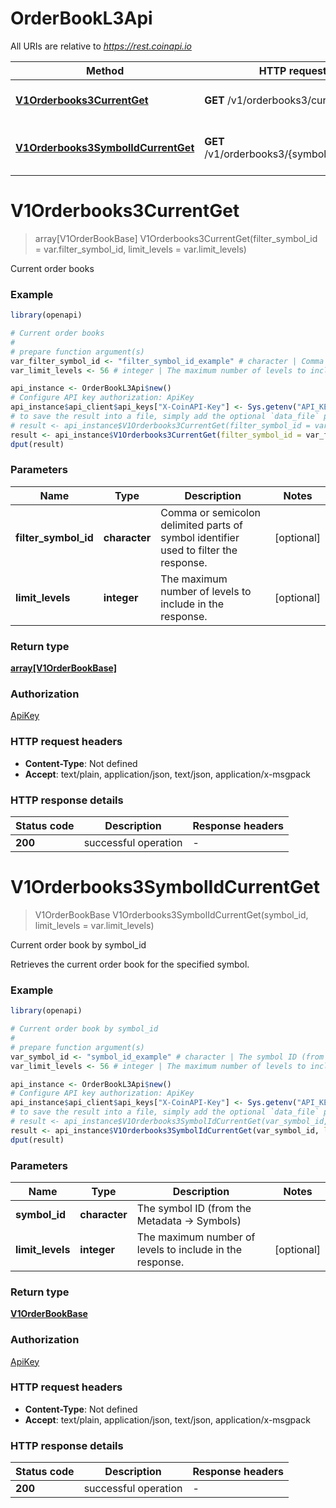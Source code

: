 # OrderBookL3Api

All URIs are relative to *https://rest.coinapi.io*

Method | HTTP request | Description
------------- | ------------- | -------------
[**V1Orderbooks3CurrentGet**](OrderBookL3Api.md#V1Orderbooks3CurrentGet) | **GET** /v1/orderbooks3/current | Current order books
[**V1Orderbooks3SymbolIdCurrentGet**](OrderBookL3Api.md#V1Orderbooks3SymbolIdCurrentGet) | **GET** /v1/orderbooks3/{symbol_id}/current | Current order book by symbol_id


# **V1Orderbooks3CurrentGet**
> array[V1OrderBookBase] V1Orderbooks3CurrentGet(filter_symbol_id = var.filter_symbol_id, limit_levels = var.limit_levels)

Current order books

### Example
```R
library(openapi)

# Current order books
#
# prepare function argument(s)
var_filter_symbol_id <- "filter_symbol_id_example" # character | Comma or semicolon delimited parts of symbol identifier used to filter the response. (Optional)
var_limit_levels <- 56 # integer | The maximum number of levels to include in the response. (Optional)

api_instance <- OrderBookL3Api$new()
# Configure API key authorization: ApiKey
api_instance$api_client$api_keys["X-CoinAPI-Key"] <- Sys.getenv("API_KEY")
# to save the result into a file, simply add the optional `data_file` parameter, e.g.
# result <- api_instance$V1Orderbooks3CurrentGet(filter_symbol_id = var_filter_symbol_id, limit_levels = var_limit_levelsdata_file = "result.txt")
result <- api_instance$V1Orderbooks3CurrentGet(filter_symbol_id = var_filter_symbol_id, limit_levels = var_limit_levels)
dput(result)
```

### Parameters

Name | Type | Description  | Notes
------------- | ------------- | ------------- | -------------
 **filter_symbol_id** | **character**| Comma or semicolon delimited parts of symbol identifier used to filter the response. | [optional] 
 **limit_levels** | **integer**| The maximum number of levels to include in the response. | [optional] 

### Return type

[**array[V1OrderBookBase]**](v1.OrderBookBase.md)

### Authorization

[ApiKey](../README.md#ApiKey)

### HTTP request headers

 - **Content-Type**: Not defined
 - **Accept**: text/plain, application/json, text/json, application/x-msgpack

### HTTP response details
| Status code | Description | Response headers |
|-------------|-------------|------------------|
| **200** | successful operation |  -  |

# **V1Orderbooks3SymbolIdCurrentGet**
> V1OrderBookBase V1Orderbooks3SymbolIdCurrentGet(symbol_id, limit_levels = var.limit_levels)

Current order book by symbol_id

Retrieves the current order book for the specified symbol.

### Example
```R
library(openapi)

# Current order book by symbol_id
#
# prepare function argument(s)
var_symbol_id <- "symbol_id_example" # character | The symbol ID (from the Metadata -> Symbols)
var_limit_levels <- 56 # integer | The maximum number of levels to include in the response. (Optional)

api_instance <- OrderBookL3Api$new()
# Configure API key authorization: ApiKey
api_instance$api_client$api_keys["X-CoinAPI-Key"] <- Sys.getenv("API_KEY")
# to save the result into a file, simply add the optional `data_file` parameter, e.g.
# result <- api_instance$V1Orderbooks3SymbolIdCurrentGet(var_symbol_id, limit_levels = var_limit_levelsdata_file = "result.txt")
result <- api_instance$V1Orderbooks3SymbolIdCurrentGet(var_symbol_id, limit_levels = var_limit_levels)
dput(result)
```

### Parameters

Name | Type | Description  | Notes
------------- | ------------- | ------------- | -------------
 **symbol_id** | **character**| The symbol ID (from the Metadata -&gt; Symbols) | 
 **limit_levels** | **integer**| The maximum number of levels to include in the response. | [optional] 

### Return type

[**V1OrderBookBase**](v1.OrderBookBase.md)

### Authorization

[ApiKey](../README.md#ApiKey)

### HTTP request headers

 - **Content-Type**: Not defined
 - **Accept**: text/plain, application/json, text/json, application/x-msgpack

### HTTP response details
| Status code | Description | Response headers |
|-------------|-------------|------------------|
| **200** | successful operation |  -  |

